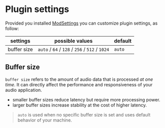 # Plugin settings

Provided you installed [ModSettings](https://github.com/jackhumbert/mod_settings) you can customize plugin settings, as follow:

| settings    | possible values                    | default |
|-------------|------------------------------------|---------|
| buffer size | `auto` / `64` / `128` / `256` / `512` / `1024` | `auto`    |

## Buffer size

`buffer size` refers to the amount of audio data that is processed *at one time*. It can directly affect the performance and responsiveness of your audio application.

- smaller buffer sizes reduce latency but require more processing power.
- larger buffer sizes increase stability at the cost of higher latency.

> `auto` is used when no specific buffer size is set and uses default behavior of your machine.
